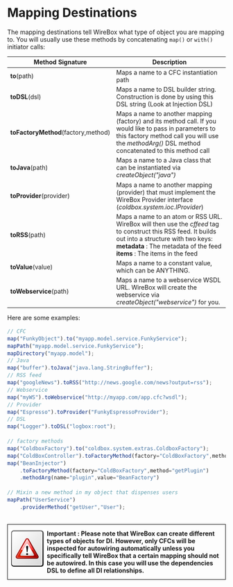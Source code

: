 # Mapping Destinations

The mapping destinations tell WireBox what type of object you are mapping to. You will usually use these methods by concatenating `map()` or `with()` initiator calls:


|Method Signature|Description|
|--|--|
|<b>to</b>(path) |Maps a name to a CFC instantiation path|
|<b>toDSL</b>(dsl) |Maps a name to DSL builder string. Construction is done by using this DSL string (Look at Injection DSL)|
|<b>toFactoryMethod</b>(factory,method)|Maps a name to another mapping (factory) and its method call. If you would like to pass in parameters to this factory method call you will use the <i>methodArg()</i> DSL method concatenated to this method call|
|<b>toJava</b>(path)|Maps a name to a Java class that can be instantiated via <i>createObject("java")</i>|
|<b>toProvider</b>(provider) |Maps a name to another mapping (provider) that must implement the WireBox Provider interface (<i>coldbox.system.ioc.IProvider</i>)|
|<b>toRSS</b>(path)|Maps a name to an atom or RSS URL. WireBox will then use the <i>cffeed</i> tag to construct this RSS feed. It builds out into a structure with two keys:<br><b>metadata</b> : The metadata of the feed<br><b>items</b> : The items in the feed|
|<b>toValue</b>(value) |Maps a name to a constant value, which can be ANYTHING.|
|<b>toWebservice</b>(path)|Maps a name to a webservice WSDL URL. WireBox will create the webservice via <i>createObject("webservice")</i> for you.|

Here are some examples:
```javascript
// CFC
map("FunkyObject").to("myapp.model.service.FunkyService");
mapPath("myapp.model.service.FunkyService");
mapDirectory("myapp.model");
// Java
map("buffer").toJava("java.lang.StringBuffer");
// RSS feed
map("googleNews").toRSS("http://news.google.com/news?output=rss");
// Webservice
map("myWS").toWebservice("http://myapp.com/app.cfc?wsdl");
// Provider
map("Espresso").toProvider("FunkyEspressoProvider");
// DSL
map("Logger").toDSL("logbox:root");

// factory methods
map("ColdboxFactory").to("coldbox.system.extras.ColdboxFactory");
map("ColdBoxController").toFactoryMethod(factory="ColdBoxFactory",method="getColdBox");
map("BeanInjector")
	.toFactoryMethod(factory="ColdBoxFactory",method="getPlugin")
	.methodArg(name="plugin",value="BeanFactory")

// Mixin a new method in my object that dispenses users
mapPath("UserService")
	.providerMethod("getUser","User");
```
<br>
<div style="border: 1px solid black">
<img src="../images/icon_important.png" width="18%" style="float:left;margin-top:10px"><p style="margin:12px"><b>
Important : Please note that WireBox can create different types of objects for DI. However, only CFCs will be inspected for autowiring automatically unless you specifically tell WireBox that a certain mapping should not be autowired. In this case you will use the dependencies DSL to define all DI relationships.  </b></p>
<div style="clear:both"></div>
</div>
<br>
